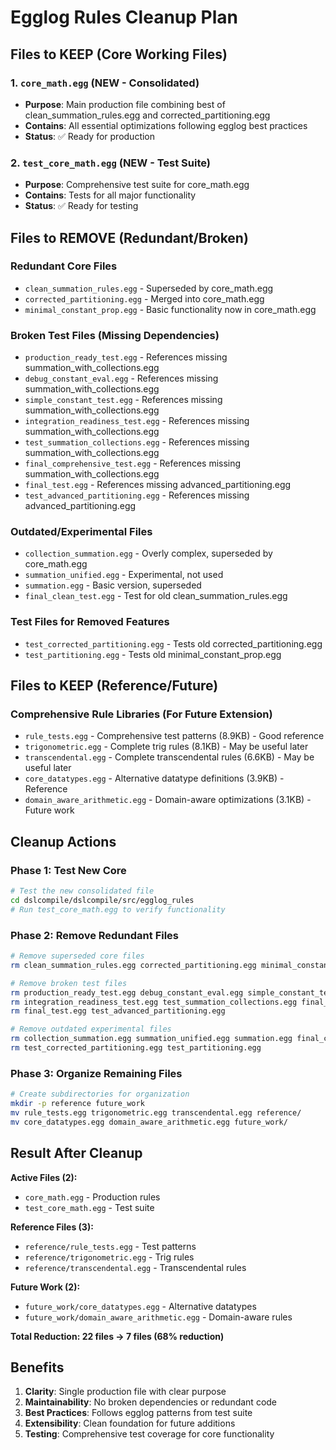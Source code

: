 # Egglog Rules Cleanup Plan

## Files to KEEP (Core Working Files)

### 1. `core_math.egg` (NEW - Consolidated)
- **Purpose**: Main production file combining best of clean_summation_rules.egg and corrected_partitioning.egg
- **Contains**: All essential optimizations following egglog best practices
- **Status**: ✅ Ready for production

### 2. `test_core_math.egg` (NEW - Test Suite)
- **Purpose**: Comprehensive test suite for core_math.egg
- **Contains**: Tests for all major functionality
- **Status**: ✅ Ready for testing

## Files to REMOVE (Redundant/Broken)

### Redundant Core Files
- `clean_summation_rules.egg` - Superseded by core_math.egg
- `corrected_partitioning.egg` - Merged into core_math.egg
- `minimal_constant_prop.egg` - Basic functionality now in core_math.egg

### Broken Test Files (Missing Dependencies)
- `production_ready_test.egg` - References missing summation_with_collections.egg
- `debug_constant_eval.egg` - References missing summation_with_collections.egg
- `simple_constant_test.egg` - References missing summation_with_collections.egg
- `integration_readiness_test.egg` - References missing summation_with_collections.egg
- `test_summation_collections.egg` - References missing summation_with_collections.egg
- `final_comprehensive_test.egg` - References missing summation_with_collections.egg
- `final_test.egg` - References missing advanced_partitioning.egg
- `test_advanced_partitioning.egg` - References missing advanced_partitioning.egg

### Outdated/Experimental Files
- `collection_summation.egg` - Overly complex, superseded by core_math.egg
- `summation_unified.egg` - Experimental, not used
- `summation.egg` - Basic version, superseded
- `final_clean_test.egg` - Test for old clean_summation_rules.egg

### Test Files for Removed Features
- `test_corrected_partitioning.egg` - Tests old corrected_partitioning.egg
- `test_partitioning.egg` - Tests old minimal_constant_prop.egg

## Files to KEEP (Reference/Future)

### Comprehensive Rule Libraries (For Future Extension)
- `rule_tests.egg` - Comprehensive test patterns (8.9KB) - Good reference
- `trigonometric.egg` - Complete trig rules (8.1KB) - May be useful later
- `transcendental.egg` - Complete transcendental rules (6.6KB) - May be useful later
- `core_datatypes.egg` - Alternative datatype definitions (3.9KB) - Reference
- `domain_aware_arithmetic.egg` - Domain-aware optimizations (3.1KB) - Future work

## Cleanup Actions

### Phase 1: Test New Core
```bash
# Test the new consolidated file
cd dslcompile/dslcompile/src/egglog_rules
# Run test_core_math.egg to verify functionality
```

### Phase 2: Remove Redundant Files
```bash
# Remove superseded core files
rm clean_summation_rules.egg corrected_partitioning.egg minimal_constant_prop.egg

# Remove broken test files
rm production_ready_test.egg debug_constant_eval.egg simple_constant_test.egg
rm integration_readiness_test.egg test_summation_collections.egg final_comprehensive_test.egg
rm final_test.egg test_advanced_partitioning.egg

# Remove outdated experimental files
rm collection_summation.egg summation_unified.egg summation.egg final_clean_test.egg
rm test_corrected_partitioning.egg test_partitioning.egg
```

### Phase 3: Organize Remaining Files
```bash
# Create subdirectories for organization
mkdir -p reference future_work
mv rule_tests.egg trigonometric.egg transcendental.egg reference/
mv core_datatypes.egg domain_aware_arithmetic.egg future_work/
```

## Result After Cleanup

**Active Files (2):**
- `core_math.egg` - Production rules
- `test_core_math.egg` - Test suite

**Reference Files (3):**
- `reference/rule_tests.egg` - Test patterns
- `reference/trigonometric.egg` - Trig rules
- `reference/transcendental.egg` - Transcendental rules

**Future Work (2):**
- `future_work/core_datatypes.egg` - Alternative datatypes
- `future_work/domain_aware_arithmetic.egg` - Domain-aware rules

**Total Reduction: 22 files → 7 files (68% reduction)**

## Benefits

1. **Clarity**: Single production file with clear purpose
2. **Maintainability**: No broken dependencies or redundant code
3. **Best Practices**: Follows egglog patterns from test suite
4. **Extensibility**: Clean foundation for future additions
5. **Testing**: Comprehensive test coverage for core functionality 